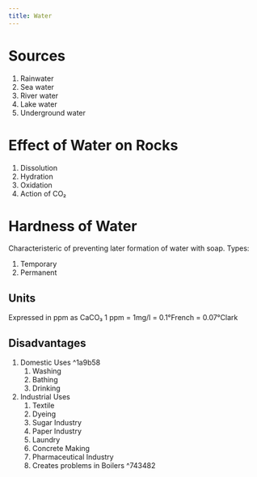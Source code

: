 ```yaml
---
title: Water
---
```

# Sources
1. Rainwater
2. Sea water
3. River water
4. Lake water
5. Underground water

# Effect of Water on Rocks
1. Dissolution
2. Hydration
3. Oxidation
4. Action of CO₂

# Hardness of Water
Characteristeric of preventing later formation of water with soap.
Types:
1. Temporary
2. Permanent
## Units
Expressed in ppm as CaCO₃
1 ppm = 1mg/l = 0.1°French = 0.07°Clark

## Disadvantages
1. Domestic Uses ^1a9b58
	1. Washing
	2. Bathing
	3. Drinking
2. Industrial Uses
	1. Textile
	2. Dyeing
	3. Sugar Industry
	4. Paper Industry
	5. Laundry
	6. Concrete Making
	7. Pharmaceutical Industry
	8. Creates problems in Boilers ^743482